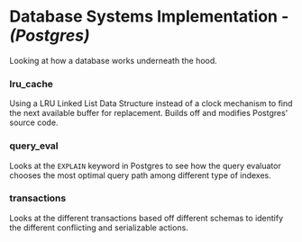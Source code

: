 # Database Systems Implementation - *(Postgres)*

Looking at how a database works underneath the hood.

### lru_cache

Using a LRU Linked List Data Structure instead of a clock mechanism
to find the next available buffer for replacement.
Builds off and modifies Postgres' source code.

### query_eval

Looks at the `EXPLAIN` keyword in Postgres to see how the query evaluator
chooses the most optimal query path among different type of indexes.

### transactions

Looks at the different transactions based off different schemas to identify the
different conflicting and serializable actions.
